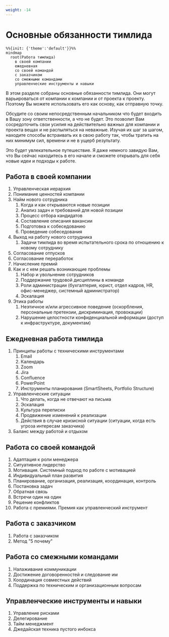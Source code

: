 ```yaml
---
weight: -14
---
```

# Основные обязанности тимлида

```mermaid
%%{init: {'theme':'default'}}%%
mindmap
  root(Работа тимлида)
    в своей компании
    eжедневная
    со своей командой
    с заказчиком
    со смежными командами
    yправленческие инструменты и навыки
```

В этом разделе собраны основные обязанности тимлида. Они могут варьироваться от компании к компании и от проекта к проекту. Поэтому Вы можете использовать его как основу, как отправную точку.

Обсудите со своим непосредственным начальником что будет входить в Вашу зону ответственности, а что не будет. Это позволит Вам сосредоточить свои усилия на действительно важных для компании и проекта вещах и не распыляться на неважные. Изучая их шаг за шагом, находите способы встраивать их в свою работу так, чтобы тратить на них минимум сил, времени и не в ущерб результату.

Это будет увлекательное путешествие. Я даже немного завидую Вам, что Вы сейчас находитесь в его начале и сможете открывать для себя новые идеи и подходы к работе.

## Работа в своей компании

1. Управленческая иерархия
2. Понимание ценностей компании
3. Найм нового сотрудника
    1. Когда и как открываются новые позиции
    2. Анализ задач и требований для новой позиции
    3. Процесс отбора кандидатов
    4. Составление описания вакансии
    5. Подготовка к собеседованию
    6. Проведение собеседования
4. Выход на работу нового сотрудника
    1. Задачи тимлида во время испытательного срока по отношению к новому сотруднику
5. Согласование отпусков
6. Согласование переработок
7. Начисление премий
8. Как и с кем решать возникающие проблемы
    1. Набор и увольнение сотрудников    
    2. Поддержание трудовой дисциплины в команде    
    3. Роли администрации (бухгалтерия, юрист, отдел кадров, HR, офис-менеджер, системный администратор)    
    4. Эскалация 
9. Этика работы
	1. Неэтичное и/или агрессивное поведение (оскорбления, персональные претензии, дискриминация, провокации)
	2. Нарушение целостности конфиденциальной информации (доступ к инфраструктуре, документам)
## Ежедневная работа тимлида

1. Принципы работы с техническими инструментами  
    1. Email
    2. Календарь
    3. Zoom
    4. Jira
    5. Confluence
    6. PowerPoint
    7. Инструменты планирования (SmartSheets, Portfolio Structure)
2. Управленческие ситуации
    1. Что делать, когда не отвечают на письма
    2. Эскалация
    3. Культура переписки
    4. Продвижение изменений к реализации
    5. Действия в случае кризисной ситуации (ситуации, когда есть угроза интересам заказчика)
3. Баланс между работой и отдыхом

## Работа со своей командой

1. Адаптация к роли менеджера
2. Ситуативное лидерство
3. Мотивация. Системный подход по работе с мотивацией
4. Индивидуальный план развития
5. Планирование, организация, реализация, координация, контроль
6. Постановка задач
7. Обратная связь
8. Встречи один на один
9. Решение конфликтов
10. Работа с премиями. Премия как управленческий инструмент

## Работа с заказчиком

1. Работа с заказчиком
2. Метод "5 почему"

## Работа со смежными командами

1. Налаживание коммуникации
2. Достижение договоренностей и следование им
3. Координация совместных действий
4. Поддержка по техническим и организационным вопросам

## Управленческие инструменты и навыки

1. Управление рисками
2. Делегирование
3. Тайм менеджмент
4. Джедайская техника пустого инбокса